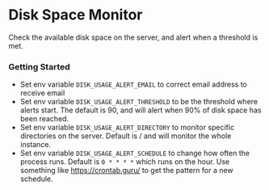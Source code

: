 # Disk Space Monitor
Check the available disk space on the server, and alert when a threshold is met.

### Getting Started

- Set env variable `DISK_USAGE_ALERT_EMAIL` to correct email address to receive email
- Set env variable `DISK_USAGE_ALERT_THRESHOLD` to be the threshold where alerts start. The default is 90, and will alert when 90% of disk space has been reached.
- Set env variable `DISK_USAGE_ALERT_DIRECTORY` to monitor specific directories on the server. Default is / and will monitor the whole instance.
- Set env variable `DISK_USAGE_ALERT_SCHEDULE` to change how often the process runs. Default is `0 * * * *` which runs on the hour. Use something like https://crontab.guru/ to get the pattern for a new schedule.